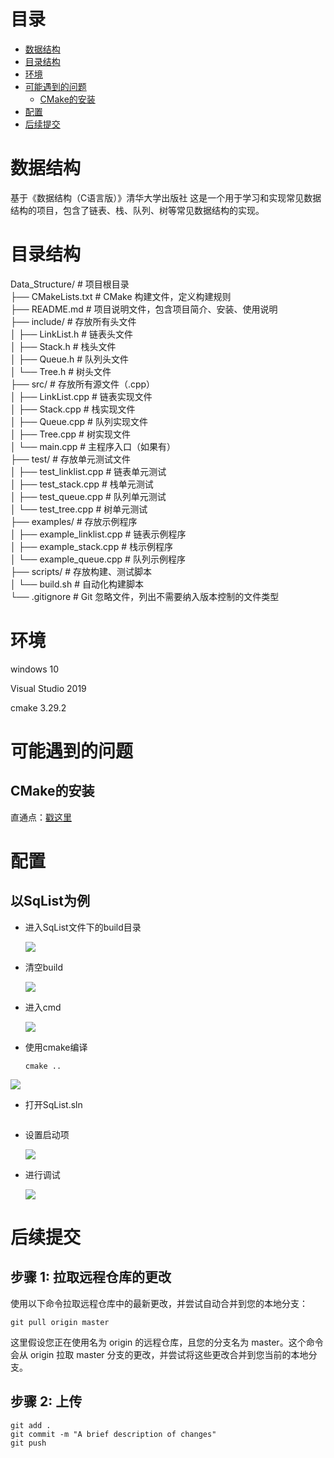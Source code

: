 # 目录
- [数据结构](#数据结构)
- [目录结构](#目录结构)
- [环境](#环境)
- [可能遇到的问题](#可能遇到的问题)
  - [CMake的安装](#CMake的安装)
- [配置](#配置)
- [后续提交](#后续提交)

# 数据结构

基于《数据结构（C语言版）》清华大学出版社
这是一个用于学习和实现常见数据结构的项目，包含了链表、栈、队列、树等常见数据结构的实现。



# 目录结构
Data_Structure/ # 项目根目录   
├── CMakeLists.txt # CMake 构建文件，定义构建规则  
├── README.md # 项目说明文件，包含项目简介、安装、使用说明  
├── include/ # 存放所有头文件  
│ ├── LinkList.h # 链表头文件  
│ ├── Stack.h # 栈头文件  
│ ├── Queue.h # 队列头文件  
│ └── Tree.h # 树头文件  
├── src/ # 存放所有源文件（.cpp）  
│ ├── LinkList.cpp # 链表实现文件  
│ ├── Stack.cpp # 栈实现文件  
│ ├── Queue.cpp # 队列实现文件  
│ ├── Tree.cpp # 树实现文件  
│ └── main.cpp # 主程序入口（如果有）  
├── test/ # 存放单元测试文件  
│ ├── test_linklist.cpp # 链表单元测试  
│ ├── test_stack.cpp # 栈单元测试  
│ ├── test_queue.cpp # 队列单元测试  
│ └── test_tree.cpp # 树单元测试  
├── examples/ # 存放示例程序  
│ ├── example_linklist.cpp # 链表示例程序  
│ ├── example_stack.cpp # 栈示例程序  
│ └── example_queue.cpp # 队列示例程序  
├── scripts/ # 存放构建、测试脚本  
│ └── build.sh # 自动化构建脚本  
└── .gitignore # Git 忽略文件，列出不需要纳入版本控制的文件类型 

# 环境

windows 10

Visual Studio 2019

cmake  3.29.2

# 可能遇到的问题

## CMake的安装

直通点：[戳这里](https://blog.csdn.net/sanqima/article/details/132634898?ops_request_misc=&request_id=&biz_id=102&utm_term=cmake%20windows&utm_medium=distribute.pc_search_result.none-task-blog-2~all~sobaiduweb~default-0-132634898.142^v100^pc_search_result_base7&spm=1018.2226.3001.4187)

# 配置

## 以SqList为例

- 进入SqList文件下的build目录

   ![](https://github.com/369qwer/Data_Structure/blob/master/Sample%20Photos/%E5%B1%8F%E5%B9%95%E6%88%AA%E5%9B%BE%202024-04-19%20130505.png)
- 清空build

   ![](https://github.com/369qwer/Data_Structure/blob/master/Sample%20Photos/%E5%B1%8F%E5%B9%95%E6%88%AA%E5%9B%BE%202024-04-19%20130543.png)
- 进入cmd

   ![](https://github.com/369qwer/Data_Structure/blob/master/Sample%20Photos/%E5%B1%8F%E5%B9%95%E6%88%AA%E5%9B%BE%202024-04-19%20130554.png)

- 使用cmake编译
  
  ```
  cmake ..
  ```
 ![](https://github.com/369qwer/Data_Structure/blob/master/Sample%20Photos/%E5%B1%8F%E5%B9%95%E6%88%AA%E5%9B%BE%202024-04-19%20131646.png)
  
- 打开SqList.sln

   ![]()
- 设置启动项

   ![](https://github.com/369qwer/Data_Structure/blob/master/Sample%20Photos/%E5%B1%8F%E5%B9%95%E6%88%AA%E5%9B%BE%202024-04-19%20131738.png)
- 进行调试

   ![](https://github.com/369qwer/Data_Structure/blob/master/Sample%20Photos/%E5%B1%8F%E5%B9%95%E6%88%AA%E5%9B%BE%202024-04-19%20131819.png)
  

# 后续提交


## 步骤 1: 拉取远程仓库的更改

使用以下命令拉取远程仓库中的最新更改，并尝试自动合并到您的本地分支：
```
git pull origin master
```
这里假设您正在使用名为 origin 的远程仓库，且您的分支名为 master。这个命令会从 origin 拉取 master 分支的更改，并尝试将这些更改合并到您当前的本地分支。

## 步骤 2: 上传

```
git add .
git commit -m "A brief description of changes"
git push
```




